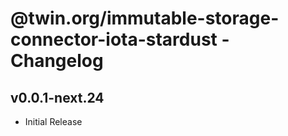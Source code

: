 # @twin.org/immutable-storage-connector-iota-stardust - Changelog

## v0.0.1-next.24

- Initial Release
